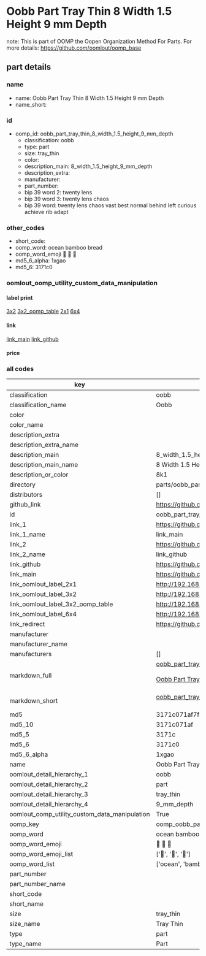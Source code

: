 # Oobb Part Tray Thin 8 Width 1.5 Height 9 mm Depth  

note: This is part of OOMP the Oopen Organization Method For Parts. For more details: https://github.com/oomlout/oomp_base

##  part details
  







### name
* name: Oobb Part Tray Thin 8 Width 1.5 Height 9 mm Depth
* name_short: 
### id
* oomp_id: oobb_part_tray_thin_8_width_1.5_height_9_mm_depth
  * classification: oobb
  * type: part
  * size: tray_thin
  * color: 
  * description_main: 8_width_1.5_height_9_mm_depth
  * description_extra: 
  * manufacturer: 
  * part_number: 
  * bip 39 word 2: twenty lens
  * bip 39 word 3: twenty lens chaos
  * bip 39 word: twenty lens chaos vast best normal behind left curious achieve rib adapt

### other_codes
* short_code: 
* oomp_word: ocean bamboo bread
* oomp_word_emoji :ocean: :bamboo: :bread:
* md5_6_alpha: 1xgao
* md5_6: 3171c0






### oomlout_oomp_utility_custom_data_manipulation
#### label print
[3x2](http://192.168.1.245:1112/?label=oomp%201xgao)
[3x2_oomp_table](http://192.168.1.108:1112/?label=oomp%201xgao)
[2x1](http://192.168.1.242:1112/?label=oomp%201xgao)
[6x4](http://192.168.1.55:1112/?label=oomp%201xgao)    

#### link

[link_main](https://github.com/oomlout/oomlout_oomp_version_1_messy/tree/main/parts/oobb_part_tray_thin_8_width_1.5_height_9_mm_depth) [link_github](https://github.com/oomlout/oomlout_oomp_version_1_messy/tree/main/parts/oobb_part_tray_thin_8_width_1.5_height_9_mm_depth)                             

#### price







### all codes 
| key | value |  
| --- | --- |  
| classification | oobb |  
| classification_name | Oobb |  
| color |  |  
| color_name |  |  
| description_extra |  |  
| description_extra_name |  |  
| description_main | 8_width_1.5_height_9_mm_depth |  
| description_main_name | 8 Width 1.5 Height 9 mm Depth |  
| description_or_color | 8k1 |  
| directory | parts/oobb_part_tray_thin_8_width_1.5_height_9_mm_depth |  
| distributors | [] |  
| github_link | https://github.com/oomlout/oomlout_oomp_part_src/tree/main/parts/oobb_part_tray_thin_8_width_1.5_height_9_mm_depth |  
| id | oobb_part_tray_thin_8_width_1.5_height_9_mm_depth |  
| link_1 | https://github.com/oomlout/oomlout_oomp_version_1_messy/tree/main/parts/oobb_part_tray_thin_8_width_1.5_height_9_mm_depth |  
| link_1_name | link_main |  
| link_2 | https://github.com/oomlout/oomlout_oomp_version_1_messy/tree/main/parts/oobb_part_tray_thin_8_width_1.5_height_9_mm_depth |  
| link_2_name | link_github |  
| link_github | https://github.com/oomlout/oomlout_oomp_version_1_messy/tree/main/parts/oobb_part_tray_thin_8_width_1.5_height_9_mm_depth |  
| link_main | https://github.com/oomlout/oomlout_oomp_version_1_messy/tree/main/parts/oobb_part_tray_thin_8_width_1.5_height_9_mm_depth |  
| link_oomlout_label_2x1 | http://192.168.1.242:1112/?label=oomp%201xgao |  
| link_oomlout_label_3x2 | http://192.168.1.245:1112/?label=oomp%201xgao |  
| link_oomlout_label_3x2_oomp_table | http://192.168.1.108:1112/?label=oomp%201xgao |  
| link_oomlout_label_6x4 | http://192.168.1.55:1112/?label=oomp%201xgao |  
| link_redirect | https://github.com/oomlout/oomlout_oomp_version_1_messy/tree/main/parts/oobb_part_tray_thin_8_width_1.5_height_9_mm_depth |  
| manufacturer |  |  
| manufacturer_name |  |  
| manufacturers | [] |  
| markdown_full | [oobb_part_tray_thin_8_width_1.5_height_9_mm_depth](none)<br>[](none)<br>[Oobb Part Tray Thin 8 Width 1.5 Height 9 Mm Depth](none)<br><br> |  
| markdown_short | [oobb_part_tray_thin_8_width_1.5_height_9_mm_depth](none)<br><br> |  
| md5 | 3171c071af7f2292588aaf1a4ca00f59 |  
| md5_10 | 3171c071af |  
| md5_5 | 3171c |  
| md5_6 | 3171c0 |  
| md5_6_alpha | 1xgao |  
| name | Oobb Part Tray Thin 8 Width 1.5 Height 9 mm Depth |  
| oomlout_detail_hierarchy_1 | oobb |  
| oomlout_detail_hierarchy_2 | part |  
| oomlout_detail_hierarchy_3 | tray_thin |  
| oomlout_detail_hierarchy_4 | 9_mm_depth |  
| oomlout_oomp_utility_custom_data_manipulation | True |  
| oomp_key | oomp_oobb_part_tray_thin_8_width_1.5_height_9_mm_depth |  
| oomp_word | ocean bamboo bread |  
| oomp_word_emoji | :ocean: :bamboo: :bread: |  
| oomp_word_emoji_list | [':ocean:', ':bamboo:', ':bread:'] |  
| oomp_word_list | ['ocean', 'bamboo', 'bread'] |  
| part_number |  |  
| part_number_name |  |  
| short_code |  |  
| short_name |  |  
| size | tray_thin |  
| size_name | Tray Thin |  
| type | part |  
| type_name | Part |  
